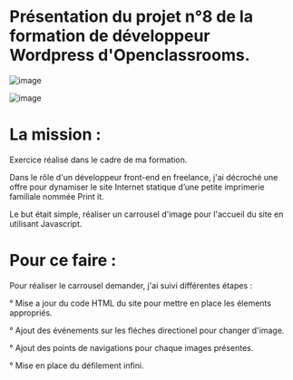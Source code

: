 # Présentation du projet n°8 de la formation de développeur Wordpress d'Openclassrooms.

![image](https://github.com/user-attachments/assets/674f0b53-9244-4c2e-9989-6087eee3b896)

![image](https://github.com/user-attachments/assets/89d7b28d-8396-489a-ba03-989fb3e6a544)

# La mission :

Exercice réalisé dans le cadre de ma formation.

Dans le rôle d'un développeur front-end en freelance, j'ai décroché une offre pour dynamiser le site Internet statique d’une petite imprimerie familiale nommée Print it.

Le but était simple, réaliser un carrousel d'image pour l'accueil du site en utilisant Javascript.

# Pour ce faire :

Pour réaliser le carrousel demander, j'ai suivi différentes étapes :

° Mise a jour du code HTML du site pour mettre en place les élements appropriés.

° Ajout des événements sur les fléches directionel pour changer d'image.

° Ajout des points de navigations pour chaque images présentes.

° Mise en place du défilement infini.


